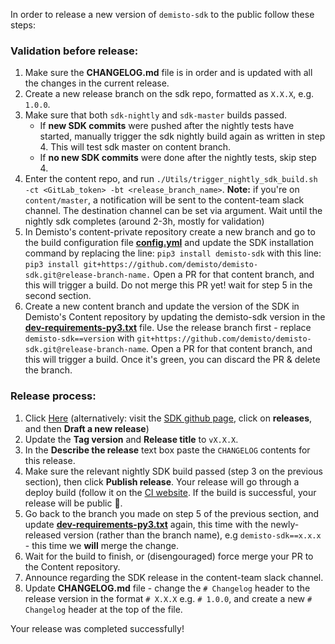 In order to release a new version of `demisto-sdk` to the public follow these steps:

### Validation before release:
1) Make sure the **CHANGELOG.md** file is in order and is updated with all the changes in the current release.
2) Create a new release branch on the sdk repo, formatted as `X.X.X`, e.g. `1.0.0`.
3) Make sure that both `sdk-nightly` and `sdk-master` builds passed.
   * If **new SDK commits** were pushed after the nightly tests have started, manually trigger the sdk nightly build again as written in step 4. This will test sdk master on content branch.
   * If **no new SDK commits** were done after the nightly tests, skip step 4.
4) Enter the content repo, and run `./Utils/trigger_nightly_sdk_build.sh -ct <GitLab_token> -bt <release_branch_name>`.
  **Note:** if you're on `content/master`, a notification will be sent to the content-team slack channel. The destination channel can be set via argument.
  Wait until the nightly sdk completes (around 2-3h, mostly for validation)
5) In Demisto's content-private repository create a new branch and go to the build configuration file [**config.yml**](https://github.com/demisto/content-private/blob/master/.github/workflows/config.yml) and update the SDK installation command by replacing the line: `pip3 install demisto-sdk` with this line: `pip3 install git+https://github.com/demisto/demisto-sdk.git@release-branch-name.` Open a PR for that content branch, and this will trigger a build. Do not merge this PR yet! wait for step 5 in the second section.
7) Create a new content branch and update the version of the SDK in Demisto's Content repository by updating the demisto-sdk version in the [**dev-requirements-py3.txt**](https://github.com/demisto/content/blob/master/dev-requirements-py3.txt) file. Use the release branch first - replace `demisto-sdk==version` with `git+https://github.com/demisto/demisto-sdk.git@release-branch-name`. Open a PR for that content branch, and this will trigger a build. Once it's green, you can discard the PR & delete the branch.

### Release process:
1) Click [Here](https://github.com/demisto/demisto-sdk/releases/new) (alternatively: visit the [SDK github page](https://github.com/demisto/demisto-sdk), click on **releases**, and then **Draft a new release**)
2) Update the **Tag version** and **Release title** to `vX.X.X`.
3) In the **Describe the release** text box paste the `CHANGELOG` contents for this release.
4) Make sure the relevant nightly SDK build passed (step 3 on the previous section), then click **Publish release**. Your release will go through a deploy build (follow it on the [CI website](https://app.circleci.com/pipelines/github/demisto/demisto-sdk). If the build is successful, your release will be public 🎉.
5) Go back to the branch you made on step 5 of the previous section, and update [**dev-requirements-py3.txt**](https://github.com/demisto/content/blob/master/dev-requirements-py3.txt) again, this time with the newly-released version (rather than the branch name), e.g `demisto-sdk==x.x.x` - this time we **will** merge the change.
6) Wait for the build to finish, or (disengouraged) force merge your PR to the Content repository.
7) Announce regarding the SDK release in the content-team slack channel.
8) Update **CHANGELOG.md** file - change the `# Changelog` header to the release version in the format `# X.X.X` e.g. `# 1.0.0`, and create a new `# Changelog` header at the top of the file.

Your release was completed successfully!
